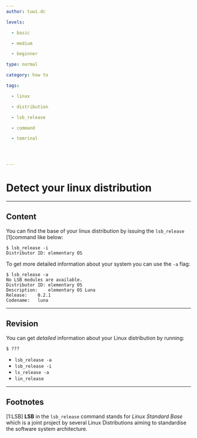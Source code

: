```yaml
---
author: tuwi.dc

levels:

  - basic

  - medium

  - beginner

type: normal

category: how to

tags:

  - linux

  - distribution

  - lsb_release

  - command

  - temrinal




---
```


# Detect your linux distribution

---

## Content

You can find the base of your linux distribution by issuing the `lsb_release` [1]command like below:

```
$ lsb_release -i
Distributor ID:	elementary OS
```

To get more detailed information about your system you can use the `-a` flag:

```
$ lsb_release -a
No LSB modules are available.
Distributor ID:	elementary OS
Description:	elementary OS Luna
Release:	0.2.1
Codename:	luna
```

---

## Revision

You can get _detailed_ information about your Linux distribution by running:

```
$ ???
```

- `lsb_release -a`
- `lsb_release -i`
- `ls_release -a`
- `lin_release`

---

## Footnotes

[1:LSB]
**LSB** in the `lsb_release` command stands for _Linux Standard Base_ which is a joint project by several Linux Distributions aiming to standardise the software system architecture.
